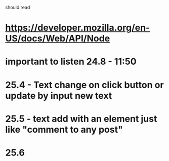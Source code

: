 

should read
# https://developer.mozilla.org/en-US/docs/Web/API/Node

# important to listen 24.8 - 11:50

# 25.4 - Text change on click button or update by input new text

# 25.5 - text add with an element just like "comment to any post"

# 25.6